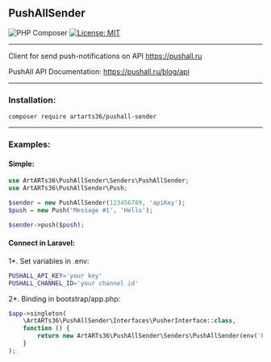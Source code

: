 ## PushAllSender

![PHP Composer](https://github.com/ArtARTs36/PushAllSender/workflows/PHP%20Composer/badge.svg?branch=master)
[![License: MIT](https://img.shields.io/badge/License-MIT-yellow.svg)](https://opensource.org/licenses/MIT)

----

Client for send push-notifications on API https://pushall.ru

PushAll API Documentation: https://pushall.ru/blog/api

----

### Installation:

`composer require artarts36/pushall-sender`

----

### Examples:

#### Simple:

```php
use ArtARTs36\PushAllSender\Senders\PushAllSender;
use ArtARTs36\PushAllSender\Push;

$sender = new PushAllSender(123456789, 'apiKey');
$push = new Push('Message #1', 'Hello');

$sender->push($push);
```

#### Connect in Laravel:

1*. Set variables in .env:
```bash
PUSHALL_API_KEY='your key'
PUSHALL_CHANNEL_ID='your channel id'
```

2*. Binding in bootstrap/app.php:

```php
$app->singleton(
    \ArtARTs36\PushAllSender\Interfaces\PusherInterface::class,
    function () {
        return new ArtARTs36\PushAllSender\Senders\PushAllSender(env('PUSHALL_CHANNEL_ID'), env('PUSHALL_API_KEY'));
    }
);
```
